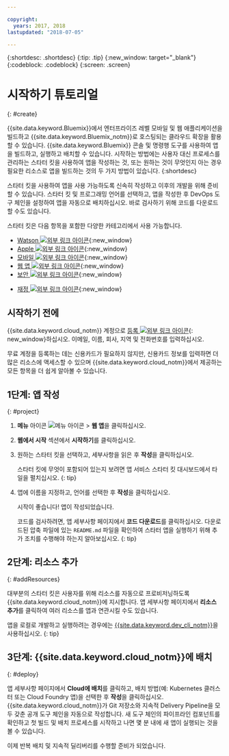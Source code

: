 ```yaml
---

copyright:
  years: 2017, 2018
lastupdated: "2018-07-05"

---
```


{:shortdesc: .shortdesc}
{:tip: .tip}
{:new_window: target="_blank"}
{:codeblock: .codeblock}
{:screen: .screen}

# 시작하기 튜토리얼
{: #create}

{{site.data.keyword.Bluemix}}에서 엔터프라이즈 레벨 모바일 및 웹 애플리케이션을 빌드하고 {{site.data.keyword.Bluemix_notm}}로 호스팅되는 클라우드 확장을 활용할 수 있습니다. {{site.data.keyword.Bluemix}} 콘솔 및 명령행 도구를 사용하여 앱을 빌드하고, 실행하고 배치할 수 있습니다. 시작하는 방법에는 사용자 대신 프로세스를 관리하는 스타터 킷을 사용하여 앱을 작성하는 것, 또는 원하는 것이 무엇인지 아는 경우 필요한 리소스로 앱을 빌드하는 것의 두 가지 방법이 있습니다.
{:shortdesc}

스타터 킷을 사용하여 앱을 사용 가능하도록 신속히 작성하고 이후의 개발을 위해 준비할 수 있습니다. 스타터 킷 및 프로그래밍 언어를 선택하고, 앱을 작성한 후 DevOps 도구 체인을 설정하여 앱을 자동으로 배치하십시오. 바로 검사하기 위해 코드를 다운로드할 수도 있습니다.

스타터 킷은 다음 항목을 포함한 다양한 카테고리에서 사용 가능합니다.

* [Watson ![외부 링크 아이콘](../icons/launch-glyph.svg "외부 링크 아이콘")](https://console.bluemix.net/developer/watson){:new_window}
* [Apple ![외부 링크 아이콘](../icons/launch-glyph.svg "외부 링크 아이콘")](https://console.bluemix.net/developer/appledevelopment){:new_window}
* [모바일 ![외부 링크 아이콘](../icons/launch-glyph.svg "외부 링크 아이콘")](https://console.bluemix.net/developer/mobile){:new_window}
* [웹 앱 ![외부 링크 아이콘](../icons/launch-glyph.svg "외부 링크 아이콘")](https://console.bluemix.net/developer/appservice){:new_window}
* [보안 ![외부 링크 아이콘](../icons/launch-glyph.svg "외부 링크 아이콘")](https://console.bluemix.net/developer/security){:new_window}
<!--* [Watson Data Platform developer console](https://console.bluemix.net/developer/dataplatform)-->
* [재정 ![외부 링크 아이콘](../icons/launch-glyph.svg "외부 링크 아이콘")](https://console.bluemix.net/developer/finance){:new_window}

## 시작하기 전에

{{site.data.keyword.cloud_notm}} 계정으로 [등록 ![외부 링크 아이콘](../icons/launch-glyph.svg "외부 링크 아이콘")](https://console.bluemix.net){: new_window}하십시오. 이메일, 이름, 회사, 지역 및 전화번호를 입력하십시오.

무료 계정을 등록하는 데는 신용카드가 필요하지 않지만, 신용카드 정보를 입력하면 더 많은 리소스에 액세스할 수 있으며 {{site.data.keyword.cloud_notm}}에서 제공하는 모든 항목을 더 쉽게 알아볼 수 있습니다.

## 1단계: 앱 작성
{: #project}

1. **메뉴** 아이콘 ![메뉴 아이콘](../icons/icon_hamburger.svg) > **웹 앱**을 클릭하십시오.

2. **웹에서 시작** 섹션에서 **시작하기**를 클릭하십시오.

3. 원하는 스타터 킷을 선택하고, 세부사항을 읽은 후 **작성**을 클릭하십시오.

   스타터 킷에 무엇이 포함되어 있는지 보려면 앱 서비스 스타터 킷 대시보드에서 타일을 펼치십시오.
   {: tip}

4. 앱에 이름을 지정하고, 언어를 선택한 후 **작성**을 클릭하십시오.

   시작이 좋습니다! 앱이 작성되었습니다.

   코드를 검사하려면, 앱 세부사항 페이지에서 **코드 다운로드**를 클릭하십시오. 다운로드된 압축 파일에 있는 `README.md` 파일을 확인하여 스타터 앱을 실행하기 위해 추가 조치를 수행해야 하는지 알아보십시오.
   {: tip}

## 2단계: 리소스 추가
{: #addResources}

대부분의 스타터 킷은 사용자를 위해 리소스를 자동으로 프로비저닝하도록 {{site.data.keyword.cloud_notm}}에 지시합니다. 앱 세부사항 페이지에서 **리소스 추가**를 클릭하여 여러 리소스를 앱과 연관시킬 수도 있습니다.

앱을 로컬로 개발하고 실행하려는 경우에는 [{{site.data.keyword.dev_cli_notm}}](../cli/idt/index.html)을 사용하십시오.
{: tip}

## 3단계: {{site.data.keyword.cloud_notm}}에 배치
{: #deploy}

앱 세부사항 페이지에서 **Cloud에 배치**를 클릭하고, 배치 방법(예: Kubernetes 클러스터 또는 Cloud Foundry 앱)을 선택한 후 **작성**을 클릭하십시오. {{site.data.keyword.cloud_notm}}가 Git 저장소와 지속적 Delivery Pipeline을 모두 갖춘 공개 도구 체인을 자동으로 작성합니다. 새 도구 체인의 파이프라인 컴포넌트를 확인하고 첫 빌드 및 배치 프로세스를 시작하고 나면 몇 분 내에 새 앱이 실행되는 것을 볼 수 있습니다.

이제 반복 배치 및 지속적 딜리버리를 수행할 준비가 되었습니다.
